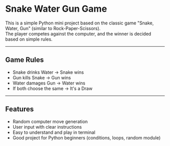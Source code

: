 # Snake Water Gun Game

This is a simple Python mini project based on the classic game "Snake, Water, Gun" (similar to Rock-Paper-Scissors).  
The player competes against the computer, and the winner is decided based on simple rules.

---

## Game Rules
- Snake drinks Water → Snake wins  
- Gun kills Snake → Gun wins  
- Water damages Gun → Water wins  
- If both choose the same → It's a Draw  

---

## Features
- Random computer move generation  
- User input with clear instructions  
- Easy to understand and play in terminal  
- Good project for Python beginners (conditions, loops, random module)



